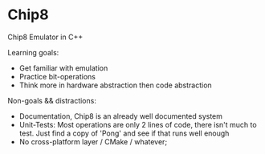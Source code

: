 # Chip8
Chip8 Emulator in C++

Learning goals:
- Get familiar with emulation
- Practice bit-operations
- Think more in hardware abstraction then code abstraction

Non-goals && distractions:
- Documentation, Chip8 is an already well documented system
- Unit-Tests: Most operations are only 2 lines of code, there isn't much to test. Just find a copy of 'Pong' and see if that runs well enough
- No cross-platform layer / CMake / whatever;
